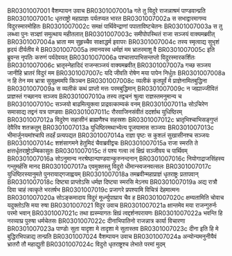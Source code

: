 BR0301007001	वैशम्पायन उवाच
BR0301007001a	गते तु विदुरे राजन्नाश्रमं पाण्डवान्प्रति
BR0301007001c	धृतराष्ट्रो महाप्राज्ञः पर्यतप्यत भारत
BR0301007002a	स सभाद्वारमागम्य विदुरस्मारमोहितः
BR0301007002c	समक्षं पार्थिवेन्द्राणां पपाताविष्टचेतनः
BR0301007003a	स तु लब्ध्वा पुनः सञ्ज्ञां समुत्थाय महीतलात्
BR0301007003c	समीपोपस्थितं राजा सञ्जयं वाक्यमब्रवीत्
BR0301007004a	भ्राता मम सुहृच्चैव साक्षाद्धर्म इवापरः
BR0301007004c	तस्य स्मृत्वाद्य सुभृशं हृदयं दीर्यतीव मे
BR0301007005a	तमानयस्व धर्मज्ञं मम भ्रातरमाशु वै
BR0301007005c	इति ब्रुवन्स नृपतिः करुणं पर्यदेवयत्
BR0301007006a	पश्चात्तापाभिसन्तप्तो विदुरस्मारकर्शितः
BR0301007006c	भ्रातृस्नेहादिदं राजन्सञ्जयं वाक्यमब्रवीत्
BR0301007007a	गच्छ सञ्जय जानीहि भ्रातरं विदुरं मम
BR0301007007c	यदि जीवति रोषेण मया पापेन निर्धुतः
BR0301007008a	न हि तेन मम भ्रात्रा सुसूक्ष्ममपि किञ्चन
BR0301007008c	व्यलीकं कृतपूर्वं मे प्राज्ञेनामितबुद्धिना
BR0301007009a	स व्यलीकं कथं प्राप्तो मत्तः परमबुद्धिमान्
BR0301007009c	न जह्याज्जीवितं प्राज्ञस्तं गच्छानय सञ्जय
BR0301007010a	तस्य तद्वचनं श्रुत्वा राज्ञस्तमनुमान्य च
BR0301007010c	सञ्जयो बाढमित्युक्त्वा प्राद्रवत्काम्यकं वनम्
BR0301007011a	सोऽचिरेण समासाद्य तद्वनं यत्र पाण्डवाः
BR0301007011c	रौरवाजिनसंवीतं ददर्शाथ युधिष्ठिरम्
BR0301007012a	विदुरेण सहासीनं ब्राह्मणैश्च सहस्रशः
BR0301007012c	भ्रातृभिश्चाभिसङ्गुप्तं देवैरिव शतक्रतुम्
BR0301007013a	युधिष्ठिरमथाभ्येत्य पूजयामास सञ्जयः
BR0301007013c	भीमार्जुनयमांश्चापि तदर्हं प्रत्यपद्यत
BR0301007014a	राज्ञा पृष्टः स कुशलं सुखासीनश्च सञ्जयः
BR0301007014c	शशंसागमने हेतुमिदं चैवाब्रवीद्वचः
BR0301007015a	राजा स्मरति ते क्षत्तर्धृतराष्ट्रोऽम्बिकासुतः
BR0301007015c	तं पश्य गत्वा त्वं क्षिप्रं सञ्जीवय च पार्थिवम्
BR0301007016a	सोऽनुमान्य नरश्रेष्ठान्पाण्डवान्कुरुनन्दनान्
BR0301007016c	नियोगाद्राजसिंहस्य गन्तुमर्हसि मानद
BR0301007017a	एवमुक्तस्तु विदुरो धीमान्स्वजनवत्सलः
BR0301007017c	युधिष्ठिरस्यानुमते पुनरायाद्गजाह्वयम्
BR0301007018a	तमब्रवीन्महाप्राज्ञं धृतराष्ट्रः प्रतापवान्
BR0301007018c	दिष्ट्या प्राप्तोऽसि धर्मज्ञ दिष्ट्या स्मरसि मेऽनघ
BR0301007019a	अद्य रात्रौ दिवा चाहं त्वत्कृते भरतर्षभ
BR0301007019c	प्रजागरे प्रपश्यामि विचित्रं देहमात्मनः
BR0301007020a	सोऽङ्कमादाय विदुरं मूर्ध्न्युपाघ्राय चैव ह
BR0301007020c	क्षम्यतामिति चोवाच यदुक्तोऽसि मया रुषा
BR0301007021	विदुर उवाच
BR0301007021a	क्षान्तमेव मया राजन्गुरुर्नः परमो भवान्
BR0301007021c	तथा ह्यस्म्यागतः क्षिप्रं त्वद्दर्शनपरायणः
BR0301007022a	भवन्ति हि नरव्याघ्र पुरुषा धर्मचेतसः
BR0301007022c	दीनाभिपातिनो राजन्नात्र कार्या विचारणा
BR0301007023a	पाण्डोः सुता यादृशा मे तादृशा मे सुतास्तव
BR0301007023c	दीना इति हि मे बुद्धिरभिपन्नाद्य तान्प्रति
BR0301007024	वैशम्पायन उवाच
BR0301007024a	अन्योन्यमनुनीयैवं भ्रातरौ तौ महाद्युती
BR0301007024c	विदुरो धृतराष्ट्रश्च लेभाते परमां मुदम्
